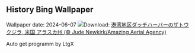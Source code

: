 ## History Bing Wallpaper
Wallpaper date: 2024-06-07
![](https://www.bing.com/th?id=OHR.HumpbackFamily_JA-JP3134637599_UHD.jpg&w=1000)Download: [港湾地区ダッチハーバーのザトウクジラ, 米国 アラスカ州 (© Jude Newkirk/Amazing Aerial Agency)](https://www.bing.com/th?id=OHR.HumpbackFamily_JA-JP3134637599_UHD.jpg)

Auto get programm by LtgX
